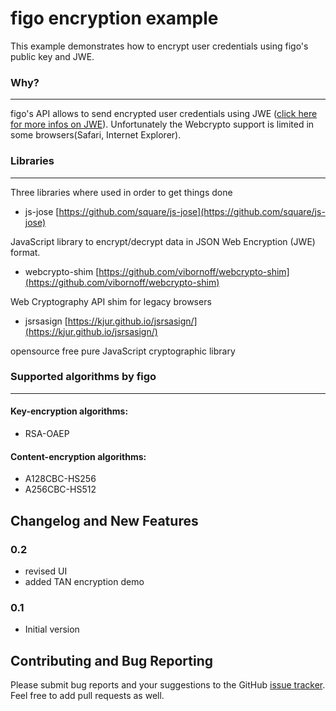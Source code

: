 figo encryption example
================

This example demonstrates how to encrypt user credentials using figo's public key and JWE.


### Why?
----------------

figo's API allows to send encrypted user credentials using JWE ([click here for more infos on JWE](https://tools.ietf.org/html/rfc7516)).
Unfortunately the Webcrypto support is limited in some browsers(Safari, Internet Explorer).


### Libraries
----------------

Three libraries where used in order to get things done

* js-jose [https://github.com/square/js-jose](https://github.com/square/js-jose)

JavaScript library to encrypt/decrypt data in JSON Web Encryption (JWE) format.

* webcrypto-shim [https://github.com/vibornoff/webcrypto-shim](https://github.com/vibornoff/webcrypto-shim)

Web Cryptography API shim for legacy browsers

* jsrsasign [https://kjur.github.io/jsrsasign/](https://kjur.github.io/jsrsasign/)

opensource free pure JavaScript cryptographic library


### Supported algorithms by figo
----------------

#### Key-encryption algorithms:

* RSA-OAEP

#### Content-encryption algorithms:

* A128CBC-HS256
* A256CBC-HS512


Changelog and New Features
--------------------------
### 0.2

- revised UI
- added TAN encryption demo

### 0.1

- Initial version


Contributing and Bug Reporting
------------------------------

Please submit bug reports and your suggestions to the GitHub [issue tracker](https://github.com/encryption_example/issues). Feel free to add pull requests as well.
